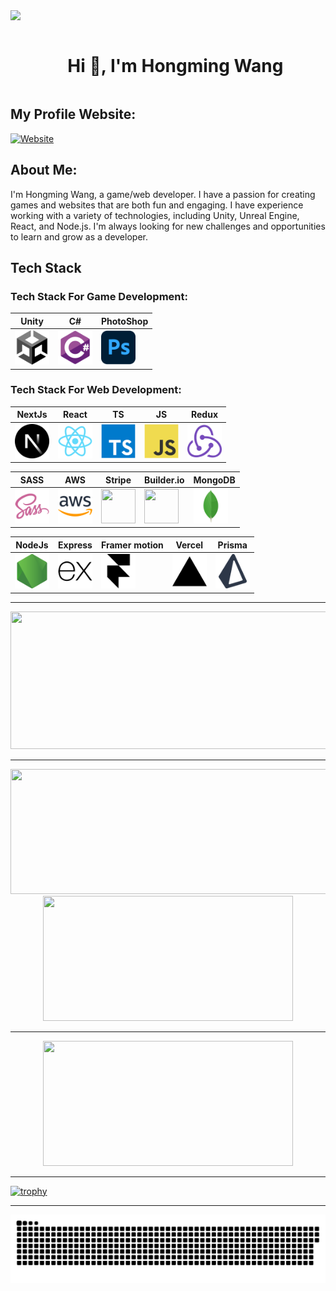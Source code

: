 
<!--horizontal divider(gradiant)-->
<img src="https://user-images.githubusercontent.com/73097560/115834477-dbab4500-a447-11eb-908a-139a6edaec5c.gif">

<!--h1 without bottom border-->
<div id="user-content-toc">
  <ul align="center">
    <summary><h1 style="display: inline-block">Hi 👋, I'm Hongming Wang</h1></summary>
  </ul>
</div>

## My Profile Website:
[![Website](https://img.shields.io/badge/website-hongming--wang.com-red
)](https://www.hongming-wang.com/)
 
## About Me:    
I'm Hongming Wang, a game/web developer. I have a passion
for creating games and websites that are both fun and engaging. I
have experience working with a variety of technologies, including
Unity, Unreal Engine, React, and Node.js. I'm always looking
for new challenges and opportunities to learn and grow as a
developer.
   
## Tech Stack
<div>

### Tech Stack For Game Development:
| Unity  | C# | PhotoShop |
|----------|----------|----------|
|  <img src="https://github.com/devicons/devicon/blob/master/icons/unity/unity-original.svg" title=""  alt="" width="55" height="55"/> |  <img src="https://github.com/devicons/devicon/blob/master/icons/csharp/csharp-original.svg" title=""  alt="" width="55" height="55"/> |  <img src="https://github.com/devicons/devicon/blob/master/icons/photoshop/photoshop-original.svg" title="" alt="" width="55" height="55"/> 

  ### Tech Stack For Web Development:
| NextJs | React | TS | JS  | Redux | 
|----------|----------|----------|----------|----------|
|  <img src="https://github.com/devicons/devicon/blob/master/icons/nextjs/nextjs-original.svg" title=""  alt="" width="55" height="55"/> |  <img src="https://github.com/devicons/devicon/blob/master/icons/react/react-original.svg" title=""  alt="" width="55" height="55"/>|  <img src="https://github.com/devicons/devicon/blob/master/icons/typescript/typescript-original.svg" title=""  alt="" width="55" height="55"/>|  <img src="https://github.com/devicons/devicon/blob/master/icons/javascript/javascript-original.svg" title=""  alt="" width="55" height="55"/>|  <img src="https://github.com/devicons/devicon/blob/master/icons/redux/redux-original.svg" title=""  alt="" width="55" height="55"/>|


| SASS | AWS | Stripe | Builder.io | MongoDB |
|----------|----------|----------|----------|----------|
|  <img src="https://github.com/devicons/devicon/blob/master/icons/sass/sass-original.svg" title=""  alt="" width="55" height="55"/> |  <img src="https://github.com/devicons/devicon/blob/master/icons/amazonwebservices/amazonwebservices-original-wordmark.svg" title=""  alt="" width="55" height="55"/>|  <img src="https://images.ctfassets.net/fzn2n1nzq965/HTTOloNPhisV9P4hlMPNA/cacf1bb88b9fc492dfad34378d844280/Stripe_icon_-_square.svg" title=""  alt="" width="55" height="55"/>|  <img src="https://avatars.githubusercontent.com/u/35700027" title=""  alt="" width="55" height="55"/>|  <img src="https://github.com/devicons/devicon/blob/master/icons/mongodb/mongodb-original.svg" title=""  alt="" width="55" height="55"/>|



| NodeJs | Express | Framer motion | Vercel | Prisma |
|----------|----------|----------|----------|----------|
|  <img src="https://github.com/devicons/devicon/blob/master/icons/nodejs/nodejs-original.svg" title=""  alt="" width="55" height="55"/> |  <img src="https://github.com/devicons/devicon/blob/master/icons/express/express-original.svg" title=""  alt="" width="55" height="55"/>|  <img src="https://github.com/devicons/devicon/blob/master/icons/framermotion/framermotion-original.svg" title=""  alt="" width="55" height="55"/>|  <img src="https://github.com/devicons/devicon/blob/master/icons/vercel/vercel-original.svg" title=""  alt="" width="55" height="55"/>|  <img src="https://github.com/devicons/devicon/blob/master/icons/prisma/prisma-original.svg" title=""  alt="" width="55" height="55"/>|



---

  
<p align="center">
  <img width="800" height="220" src="https://streak-stats.demolab.com?user=rabbitblood&theme=highcontrast&hide_border=true&border_radius=5&card_width=800">
</p>


---



<p align="center">
  <img width="600" height="200" src="https://github-readme-stats.vercel.app/api?username=rabbitblood&show_icons=true&theme=vision-friendly-dark">
  <img width="400" height="200" src="https://github-readme-stats.vercel.app/api/top-langs/?username=rabbitblood&size_weight=0.15&count_weight=0.5&layout=compact&theme=vision-friendly-dark">
</p>


---

<p align="center">
  <img width="400" height="200" src="https://leetcard.jacoblin.cool/rabbitblood?theme=dark&font=Noto%20Sans%20Old%20Hungarian&ext=heatmap">
</p>



---


[![trophy](https://github-profile-trophy.vercel.app/?username=ryo-ma&theme=onedark)](https://github.com/ryo-ma/github-profile-trophy)
 


---

<p align="center">
 <img width="1000" src="https://github.com/rabbitblood/rabbitblood/blob/output/github-contribution-grid-snake.svg" alt="snake"/>
</p>
